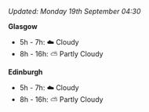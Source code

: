 *Updated: Monday 19th September 04:30*

**Glasgow**

* 5h - 7h: :cloud: Cloudy
* 8h - 16h: :partly_sunny: Partly Cloudy

**Edinburgh**

* 5h - 7h: :cloud: Cloudy
* 8h - 16h: :partly_sunny: Partly Cloudy
